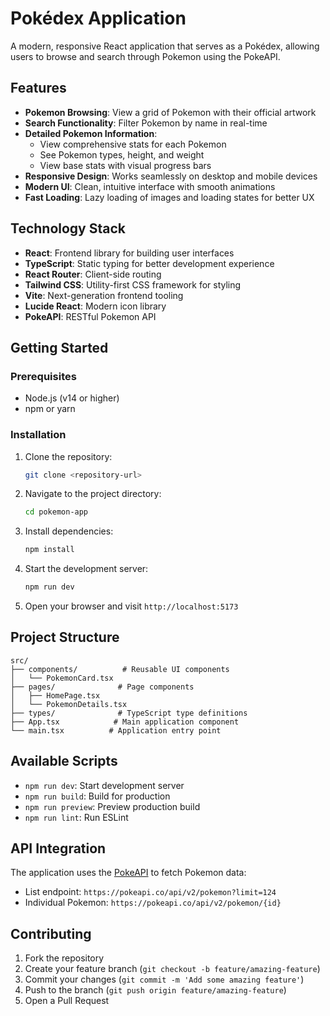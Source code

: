 # Pokédex Application

A modern, responsive React application that serves as a Pokédex, allowing users to browse and search through Pokemon using the PokeAPI.

## Features

- **Pokemon Browsing**: View a grid of Pokemon with their official artwork
- **Search Functionality**: Filter Pokemon by name in real-time
- **Detailed Pokemon Information**: 
  - View comprehensive stats for each Pokemon
  - See Pokemon types, height, and weight
  - View base stats with visual progress bars
- **Responsive Design**: Works seamlessly on desktop and mobile devices
- **Modern UI**: Clean, intuitive interface with smooth animations
- **Fast Loading**: Lazy loading of images and loading states for better UX

## Technology Stack

- **React**: Frontend library for building user interfaces
- **TypeScript**: Static typing for better development experience
- **React Router**: Client-side routing
- **Tailwind CSS**: Utility-first CSS framework for styling
- **Vite**: Next-generation frontend tooling
- **Lucide React**: Modern icon library
- **PokeAPI**: RESTful Pokemon API

## Getting Started

### Prerequisites

- Node.js (v14 or higher)
- npm or yarn

### Installation

1. Clone the repository:
   ```bash
   git clone <repository-url>
   ```

2. Navigate to the project directory:
   ```bash
   cd pokemon-app
   ```

3. Install dependencies:
   ```bash
   npm install
   ```

4. Start the development server:
   ```bash
   npm run dev
   ```

5. Open your browser and visit `http://localhost:5173`

## Project Structure

```
src/
├── components/          # Reusable UI components
│   └── PokemonCard.tsx
├── pages/              # Page components
│   ├── HomePage.tsx
│   └── PokemonDetails.tsx
├── types/              # TypeScript type definitions
├── App.tsx            # Main application component
└── main.tsx          # Application entry point
```

## Available Scripts

- `npm run dev`: Start development server
- `npm run build`: Build for production
- `npm run preview`: Preview production build
- `npm run lint`: Run ESLint

## API Integration

The application uses the [PokeAPI](https://pokeapi.co/) to fetch Pokemon data:
- List endpoint: `https://pokeapi.co/api/v2/pokemon?limit=124`
- Individual Pokemon: `https://pokeapi.co/api/v2/pokemon/{id}`

## Contributing

1. Fork the repository
2. Create your feature branch (`git checkout -b feature/amazing-feature`)
3. Commit your changes (`git commit -m 'Add some amazing feature'`)
4. Push to the branch (`git push origin feature/amazing-feature`)
5. Open a Pull Request



